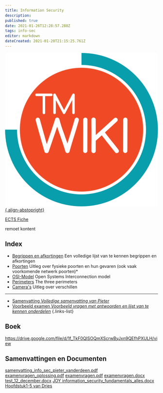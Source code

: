 ```yaml
---
title: Information Security
description: 
published: true
date: 2021-01-26T12:28:57.288Z
tags: info-sec
editor: markdown
dateCreated: 2021-01-20T21:15:25.761Z
---
```


[![tmwiki_v1_noback.png](/tmwiki_v1_noback.png){.align-abstopright}](https://tmwiki.be/en/home)

[ECTS Fiche](http://onderwijsaanbodmechelenantwerpen.thomasmore.be/2020/syllabi/n/YT0868N.htm#activetab=doelstellingen_idp126192)

remoet kontent

## Index

- [Begrippen en afkortingen](/en/Information_Security/woorden) Een volledige lijst van te kennen begrippen en afkortingen
- [Poorten](/en/Information_Security/ports) Uitleg over fysieke poorten en hun gevaren (ook vaak voorkomende netwerk poorten)*
- [OSI-Model](/en/Information_Security/OSI-model) Open Systems Interconnection model
- [Perimeters](/en/Information_Security/perimeters) The three perimeters
- [Camera's](/en/Information_Security/camera) Uitleg over verschillen

---

- [Samenvatting *Volledige samenvatting van Pieter*](/en/Information_Security/samenvatting)
- [Voorbeeld examen *Voorbeeld vragen met antwoorden en lijst van te kennen onderdelen*](/en/Information_Security/testexam)
{.links-list}

## Boek
https://drive.google.com/file/d/1f_TkF0QISOQmXScrwByJxn9QEfhPXULH/view

## Samenvattingen en Documenten

[samenvatting_info_sec_pieter_vanderdeen.pdf](/information_security/samenvatting_info_sec_pieter_vanderdeen.pdf)
[examenvragen_oplossing.pdf](/information_security/2019_2020/examenvragen_oplossing.pdf)
[examenvragen.pdf](/information_security/2019_2020/examenvragen.pdf)
[examenvragen.docx](/information_security/2019_2020/examenvragen.docx)
[test_12_december.docx](/information_security/2019_2020/test_12_december.docx)
[JOY information_security_fundamentals_alles.docx](/information_security/2019_2020/information_security_fundamentals_alles.docx)
[Hoofdstuk1-5 van Dries](/en/Information_Security/Hoofdstuk1-5)